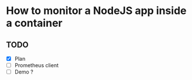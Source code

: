 # How to monitor a NodeJS app inside a container

## TODO

- [x] Plan
- [ ] Prometheus client
- [ ] Demo ?
